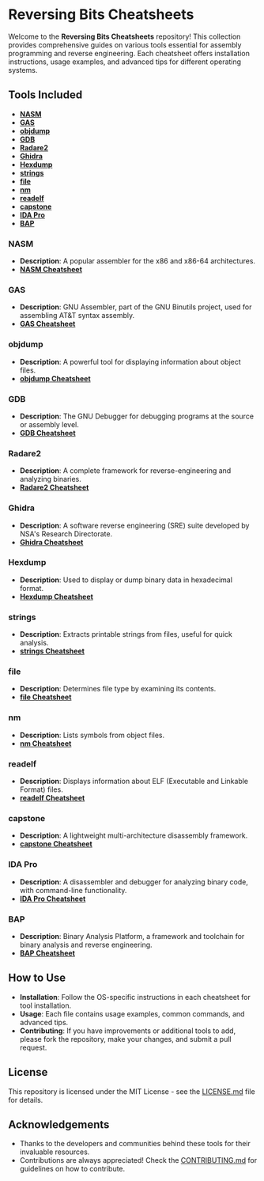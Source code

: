 # Reversing Bits Cheatsheets

Welcome to the **Reversing Bits Cheatsheets** repository! This collection provides comprehensive guides on various tools essential for assembly programming and reverse engineering. Each cheatsheet offers installation instructions, usage examples, and advanced tips for different operating systems.

## Tools Included

- **[NASM](#nasm)**
- **[GAS](#gas)**
- **[objdump](#objdump)**
- **[GDB](#gdb)**
- **[Radare2](#radare2)**
- **[Ghidra](#ghidra)**
- **[Hexdump](#hexdump)**
- **[strings](#strings)**
- **[file](#file)**
- **[nm](#nm)**
- **[readelf](#readelf)**
- **[capstone](#capstone)**
- **[IDA Pro](#ida-pro)**
- **[BAP](#bap)**

### NASM
- **Description**: A popular assembler for the x86 and x86-64 architectures.
- **[NASM Cheatsheet](https://github.com/mohitmishra786/reversingBits/blob/main/nasm.md)**

### GAS
- **Description**: GNU Assembler, part of the GNU Binutils project, used for assembling AT&T syntax assembly.
- **[GAS Cheatsheet](https://github.com/mohitmishra786/reversingBits/blob/main/gas.md)**

### objdump
- **Description**: A powerful tool for displaying information about object files.
- **[objdump Cheatsheet](https://github.com/mohitmishra786/reversingBits/blob/main/objdump.md)**

### GDB
- **Description**: The GNU Debugger for debugging programs at the source or assembly level.
- **[GDB Cheatsheet](https://github.com/mohitmishra786/reversingBits/blob/main/gdb.md)**

### Radare2
- **Description**: A complete framework for reverse-engineering and analyzing binaries.
- **[Radare2 Cheatsheet](https://github.com/mohitmishra786/reversingBits/blob/main/radare2.md)**

### Ghidra
- **Description**: A software reverse engineering (SRE) suite developed by NSA's Research Directorate.
- **[Ghidra Cheatsheet](https://github.com/mohitmishra786/reversingBits/blob/main/ghidra.md)**

### Hexdump
- **Description**: Used to display or dump binary data in hexadecimal format.
- **[Hexdump Cheatsheet](https://github.com/mohitmishra786/reversingBits/blob/main/hexdump.md)**

### strings
- **Description**: Extracts printable strings from files, useful for quick analysis.
- **[strings Cheatsheet](https://github.com/mohitmishra786/reversingBits/blob/main/strings.md)**

### file
- **Description**: Determines file type by examining its contents.
- **[file Cheatsheet](https://github.com/mohitmishra786/reversingBits/blob/main/file.md)**

### nm
- **Description**: Lists symbols from object files.
- **[nm Cheatsheet](https://github.com/mohitmishra786/reversingBits/blob/main/nm.md)**

### readelf
- **Description**: Displays information about ELF (Executable and Linkable Format) files.
- **[readelf Cheatsheet](https://github.com/mohitmishra786/reversingBits/blob/main/readelf.md)**

### capstone
- **Description**: A lightweight multi-architecture disassembly framework.
- **[capstone Cheatsheet](https://github.com/mohitmishra786/reversingBits/blob/main/capstone.md)**

### IDA Pro
- **Description**: A disassembler and debugger for analyzing binary code, with command-line functionality.
- **[IDA Pro Cheatsheet](https://github.com/mohitmishra786/reversingBits/blob/main/idapro.md)**

### BAP
- **Description**: Binary Analysis Platform, a framework and toolchain for binary analysis and reverse engineering.
- **[BAP Cheatsheet](https://github.com/mohitmishra786/reversingBits/blob/main/bap.md)**

## How to Use

- **Installation**: Follow the OS-specific instructions in each cheatsheet for tool installation.
- **Usage**: Each file contains usage examples, common commands, and advanced tips.
- **Contributing**: If you have improvements or additional tools to add, please fork the repository, make your changes, and submit a pull request.

## License

This repository is licensed under the MIT License - see the [LICENSE.md](LICENSE) file for details.

## Acknowledgements

- Thanks to the developers and communities behind these tools for their invaluable resources.
- Contributions are always appreciated! Check the [CONTRIBUTING.md](CONTRIBUTING.md) for guidelines on how to contribute.
